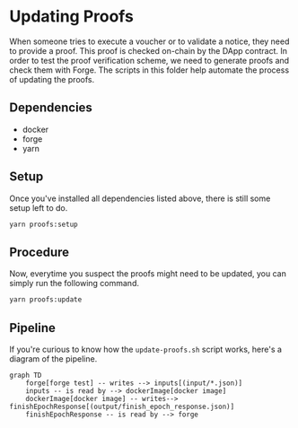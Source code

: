 # Updating Proofs

When someone tries to execute a voucher or to validate a notice, they need to provide a proof. This proof is checked on-chain by the DApp contract. In order to test the proof verification scheme, we need to generate proofs and check them with Forge. The scripts in this folder help automate the process of updating the proofs.

## Dependencies

-   docker
-   forge
-   yarn

## Setup

Once you've installed all dependencies listed above, there is still some setup left to do.

```sh
yarn proofs:setup
```

## Procedure

Now, everytime you suspect the proofs might need to be updated, you can simply run the following command.

```sh
yarn proofs:update
```

## Pipeline

If you're curious to know how the `update-proofs.sh` script works, here's a diagram of the pipeline.

```mermaid
graph TD
    forge[forge test] -- writes --> inputs[(input/*.json)]
    inputs -- is read by --> dockerImage[docker image]
    dockerImage[docker image] -- writes--> finishEpochResponse[(output/finish_epoch_response.json)]
    finishEpochResponse -- is read by --> forge
```
